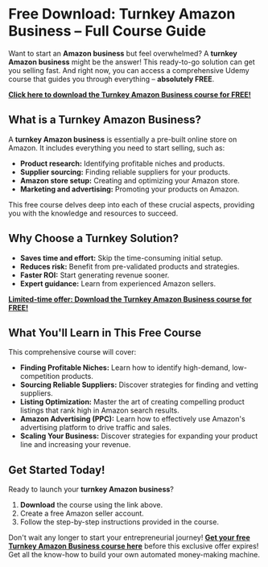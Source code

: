 # Free Download: Turnkey Amazon Business – Full Course Guide

Want to start an **Amazon business** but feel overwhelmed? A **turnkey Amazon business** might be the answer! This ready-to-go solution can get you selling fast. And right now, you can access a comprehensive Udemy course that guides you through everything – **absolutely FREE**.

[**Click here to download the Turnkey Amazon Business course for FREE!**](https://udemywork.com/turnkey-amazon-business)

## What is a Turnkey Amazon Business?

A **turnkey Amazon business** is essentially a pre-built online store on Amazon. It includes everything you need to start selling, such as:

*   **Product research:** Identifying profitable niches and products.
*   **Supplier sourcing:** Finding reliable suppliers for your products.
*   **Amazon store setup:** Creating and optimizing your Amazon store.
*   **Marketing and advertising:** Promoting your products on Amazon.

This free course delves deep into each of these crucial aspects, providing you with the knowledge and resources to succeed.

## Why Choose a Turnkey Solution?

*   **Saves time and effort:** Skip the time-consuming initial setup.
*   **Reduces risk:** Benefit from pre-validated products and strategies.
*   **Faster ROI:** Start generating revenue sooner.
*   **Expert guidance:** Learn from experienced Amazon sellers.

[**Limited-time offer: Download the Turnkey Amazon Business course for FREE!**](https://udemywork.com/turnkey-amazon-business)

## What You'll Learn in This Free Course

This comprehensive course will cover:

*   **Finding Profitable Niches:** Learn how to identify high-demand, low-competition products.
*   **Sourcing Reliable Suppliers:** Discover strategies for finding and vetting suppliers.
*   **Listing Optimization:** Master the art of creating compelling product listings that rank high in Amazon search results.
*   **Amazon Advertising (PPC):** Learn how to effectively use Amazon's advertising platform to drive traffic and sales.
*   **Scaling Your Business:** Discover strategies for expanding your product line and increasing your revenue.

## Get Started Today!

Ready to launch your **turnkey Amazon business**?

1.  **Download** the course using the link above.
2.  Create a free Amazon seller account.
3.  Follow the step-by-step instructions provided in the course.

Don't wait any longer to start your entrepreneurial journey! **[Get your free Turnkey Amazon Business course here](https://udemywork.com/turnkey-amazon-business)** before this exclusive offer expires! Get all the know-how to build your own automated money-making machine.
